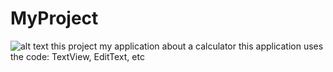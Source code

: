 # MyProject
![alt text](https://imgur.com/kxFv0aP.png)
this project my application about a calculator
this application uses the code: TextView, EditText, etc

